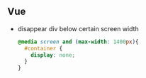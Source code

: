 ## Vue 

- disappear div below certain screen width
  ```css
  @media screen and (max-width: 1400px){
    #container {
      display: none;
    }
  }
  ```
